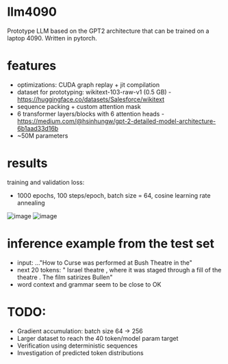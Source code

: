 # llm4090
Prototype LLM based on the GPT2 architecture that can be trained on a laptop 4090. Written in pytorch.

# features
- optimizations: CUDA graph replay + jit compilation
- dataset for prototyping: wikitext-103-raw-v1 (0.5 GB) - https://huggingface.co/datasets/Salesforce/wikitext
- sequence packing + custom attention mask
- 6 transformer layers/blocks with 6 attention heads - https://medium.com/@hsinhungw/gpt-2-detailed-model-architecture-6b1aad33d16b
- ~50M parameters

# results
training and validation loss:
- 1000 epochs, 100 steps/epoch, batch size = 64, cosine learning rate annealing

![image](https://github.com/user-attachments/assets/3a9fdf3b-44b2-4438-9c68-09007a4a054c)
![image](https://github.com/user-attachments/assets/74da70f6-cc67-4960-89ac-26a1f2d5269c)

# inference example from the test set
- input: ..."How to Curse was performed at Bush Theatre in the"
- next 20 tokens: " Israel theatre , where it was staged through a fill of the theatre . The film satirizes Bullen"
- word context and grammar seem to be close to OK

# TODO:
- Gradient accumulation: batch size 64 -> 256
- Larger dataset to reach the 40 token/model param target
- Verification using deterministic sequences
- Investigation of predicted token distributions
